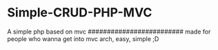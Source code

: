 # Simple-CRUD-PHP-MVC
A simple php based on mvc
#########################
made for people who wanna get into mvc arch, easy, simple
;D
